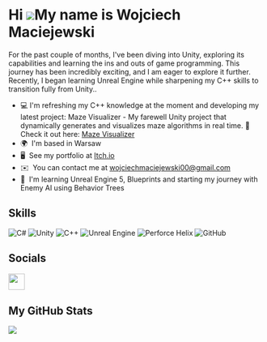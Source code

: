Hi ![](https://user-images.githubusercontent.com/18350557/176309783-0785949b-9127-417c-8b55-ab5a4333674e.gif)My name is Wojciech Maciejewski
============================================================================================================================================


For the past couple of months, I've been diving into Unity, exploring its capabilities and learning the ins and outs of game programming. This journey has been incredibly exciting, and I am eager to explore it further. Recently, I began learning Unreal Engine while sharpening my C++ skills to transition fully from Unity..


* 💻  I'm refreshing my C++ knowledge at the moment and developing my latest project: Maze Visualizer - My farewell Unity project that dynamically generates and visualizes maze algorithms in real time. 
      🔗 Check it out here: [Maze Visualizer](https://github.com/WojtusMientus/Maze_Visualizer)
* 🌍  I'm based in Warsaw
* 🖥️  See my portfolio at [Itch.io](http://wojciech-maciejewski.itch.io/)
* ✉️  You can contact me at [wojciechmaciejewski00@gmail.com](mailto:wojciechmaciejewski00@gmail.com)
* 📓  I'm learning Unreal Engine 5, Blueprints and starting my journey with Enemy AI using Behavior Trees



## Skills

![C#](https://img.shields.io/badge/C%23-%236a8a12?style=for-the-badge&logoColor=white) 
![Unity](https://img.shields.io/badge/Unity-%23ff7f27?style=for-the-badge&logo=unity)
![C++](https://img.shields.io/badge/C%2B%2B-%2300a2e8?style=for-the-badge&logo=cplusplus&logoColor=white)
![Unreal Engine](https://img.shields.io/badge/Unreal%20Engine-%23202020?style=for-the-badge&logo=unrealengine&logoColor=white)
![Perforce Helix](https://img.shields.io/badge/Perforce%20Helix-%23404040?style=for-the-badge&logo=perforce&logoColor=white)
![GitHub](https://img.shields.io/badge/Github-%23832791?style=for-the-badge&logo=github&logoColor=white)


## Socials

<p align="left"> <a href="https://www.linkedin.com/in/wojciech--maciejewski/" target="_blank" rel="noreferrer"> <picture> <source media="(prefers-color-scheme: dark)" srcset="https://raw.githubusercontent.com/danielcranney/readme-generator/main/public/icons/socials/linkedin-dark.svg" /> <source media="(prefers-color-scheme: light)" srcset="https://raw.githubusercontent.com/danielcranney/readme-generator/main/public/icons/socials/linkedin.svg" /> <img src="https://raw.githubusercontent.com/danielcranney/readme-generator/main/public/icons/socials/linkedin.svg" width="32" height="32" /> </picture> </a></p>

## My GitHub Stats

<a href="http://www.github.com/WojtusMientus"><img src="https://github-readme-streak-stats.herokuapp.com/?user=WojtusMientus&stroke=ffffff&background=1c1917&ring=0891b2&fire=0891b2&currStreakNum=ffffff&currStreakLabel=0891b2&sideNums=ffffff&sideLabels=ffffff&dates=ffffff&hide_border=true" /></a>
